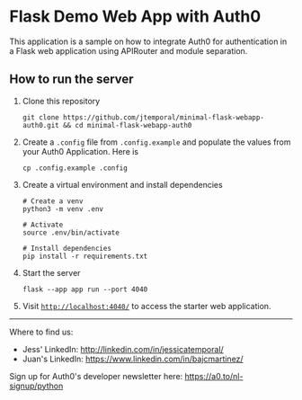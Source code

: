 # Flask Demo Web App with Auth0

This application is a sample on how to integrate Auth0 for authentication in a Flask web application using APIRouter and module separation.

## How to run the server

1. Clone this repository
    ```
    git clone https://github.com/jtemporal/minimal-flask-webapp-auth0.git && cd minimal-flask-webapp-auth0
    ```
2. Create a `.config` file from `.config.example` and populate the values from your Auth0 Application. Here is 
   ```
   cp .config.example .config
   ```

3. Create a virtual environment and install dependencies
   
   ```
   # Create a venv
   python3 -m venv .env 
   
   # Activate
   source .env/bin/activate
   
   # Install dependencies
   pip install -r requirements.txt
   ```

4. Start the server

   ```
   flask --app app run --port 4040
   ```
   
5. Visit [`http://localhost:4040/`](http://localhost:4040/) to access the starter web application.

----

Where to find us: 
* Jess' LinkedIn: http://linkedin.com/in/jessicatemporal/
* Juan's LinkedIn: https://www.linkedin.com/in/bajcmartinez/

Sign up for Auth0's developer newsletter here: https://a0.to/nl-signup/python